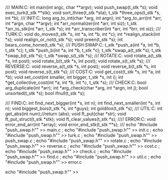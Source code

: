 
///		MAIN:C:
int		main(int argc, char **argv);
void		push_swap(t_stk *s);
void		exec_turk(t_stk **stk);
void		sort_three(t_stk *sta);
t_stk		*three_ops(t_stk *s, int *b);
///		INIT:C:
long		arg_to_int(char *arg, int argn);
int		*arg_to_arr(int *arr, int *argn, char **argv);
int		*arr_normalizer(int *arr, int siz);
t_stk		*arr_to_stk(int *arr, t_stk *s);
int		*arr_transcriber(int *arr, int *brr, int siz);
///		TURK:C:
void		do_moves(t_stk *s, int *a, int *b, int *c);
int		*realign_stack(int *s);
void		realign_or_not(t_stk *s);
void		preen(t_stk *s);
int		bears_come_home(t_stk *s);
///		PUSH:SWAP:C:
t_stk		*push_a(int *a, int *b, t_stk *c);
t_stk		*push_b(int *a, int *b, t_stk *c);
t_stk		*swap_a(t_stk *s);
t_stk		*swap_b(t_stk *s);
t_stk		*swap_s(t_stk *s);
///		ROTATE:C:
void		rotate_a(t_stk *s, int post);
void		rotate_b(t_stk *s, int post);
void		rotate_s(t_stk *s);
///		REVERSE:C:
void		reverse_a(t_stk *s, int post);
void		reverse_b(t_stk *s, int post);
void		reverse_s(t_stk *s);
///		COST:C:
void		get_cost(t_stk *s, int *a, int *b);
void		set_cost(int smaller, int bigger, t_stk *s, int i);
int		*get_collective_cost(int *a, int *b, int *c, t_stk *s);
///		CHECK:C:
bool		arg_duplicate(int *arr);
int		*arg_check(char *arg, int *argn, int j);
bool		unsorted(t_stk *s);
bool		ifnull(t_stk *s);

///		FIND:C:
int		find_next_bigger(int *s, int n);
int		find_next_smaller(int *s, int n);
void		biggest_bois(t_stk *s, int *guys);
int		goldilox(t_stk *s);
///		UTIL:C:
int		get_abs(int num);//return (abs);
void		ft_put(char *str);
void		ft_put_struct(t_stk *stk);
void		ft_clear_values(t_stk *s);
////		ERROR:C:
void		error_end_arr(int *array);
void		error_end_stk(t_stk **s);
///
echo "#include \"push_swap.h\"" >> main.c ;
echo "#include \"push_swap.h\"" >> init.c ;
echo "#include \"push_swap.h\"" >> turk.c ;
echo "#include \"push_swap.h\"" >> push_swap.c ;
echo "#include \"push_swap.h\"" >> rotate.c ;
echo "#include \"push_swap.h\"" >> reverse.c ;
echo "#include \"push_swap.h\"" >> cost.c ;
echo "#include \"push_swap.h\"" >> check.c ;
echo "#include \"push_swap.h\"" >> find.c ;
echo "#include \"push_swap.h\"" >> util.c ;
echo "#include \"push_swap.h\"" >> error.c

echo "#include \"push_swap.h\"" >>